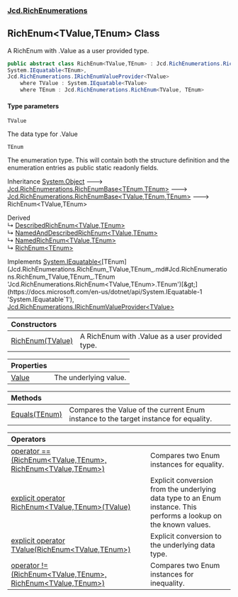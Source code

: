 ### [Jcd.RichEnumerations](Jcd.RichEnumerations.md 'Jcd.RichEnumerations')

## RichEnum<TValue,TEnum> Class

A RichEnum with .Value as a user provided type.

```csharp
public abstract class RichEnum<TValue,TEnum> : Jcd.RichEnumerations.RichEnumBase<TValue, TEnum, TEnum>,
System.IEquatable<TEnum>,
Jcd.RichEnumerations.IRichEnumValueProvider<TValue>
    where TValue : System.IEquatable<TValue>
    where TEnum : Jcd.RichEnumerations.RichEnum<TValue, TEnum>
```
#### Type parameters

<a name='Jcd.RichEnumerations.RichEnum_TValue,TEnum_.TValue'></a>

`TValue`

The data type for .Value

<a name='Jcd.RichEnumerations.RichEnum_TValue,TEnum_.TEnum'></a>

`TEnum`

The enumeration type. This will contain both the structure definition and the enumeration entries as public static readonly fields.

Inheritance [System.Object](https://docs.microsoft.com/en-us/dotnet/api/System.Object 'System.Object') &#129106; [Jcd.RichEnumerations.RichEnumBase&lt;](Jcd.RichEnumerations.RichEnumBase_TEnumeration,TEnumeratedItem_.md 'Jcd.RichEnumerations.RichEnumBase<TEnumeration,TEnumeratedItem>')[TEnum](Jcd.RichEnumerations.RichEnum_TValue,TEnum_.md#Jcd.RichEnumerations.RichEnum_TValue,TEnum_.TEnum 'Jcd.RichEnumerations.RichEnum<TValue,TEnum>.TEnum')[,](Jcd.RichEnumerations.RichEnumBase_TEnumeration,TEnumeratedItem_.md 'Jcd.RichEnumerations.RichEnumBase<TEnumeration,TEnumeratedItem>')[TEnum](Jcd.RichEnumerations.RichEnum_TValue,TEnum_.md#Jcd.RichEnumerations.RichEnum_TValue,TEnum_.TEnum 'Jcd.RichEnumerations.RichEnum<TValue,TEnum>.TEnum')[&gt;](Jcd.RichEnumerations.RichEnumBase_TEnumeration,TEnumeratedItem_.md 'Jcd.RichEnumerations.RichEnumBase<TEnumeration,TEnumeratedItem>') &#129106; [Jcd.RichEnumerations.RichEnumBase&lt;](Jcd.RichEnumerations.RichEnumBase_TValue,TEnumeration,TEnumeratedItem_.md 'Jcd.RichEnumerations.RichEnumBase<TValue,TEnumeration,TEnumeratedItem>')[TValue](Jcd.RichEnumerations.RichEnum_TValue,TEnum_.md#Jcd.RichEnumerations.RichEnum_TValue,TEnum_.TValue 'Jcd.RichEnumerations.RichEnum<TValue,TEnum>.TValue')[,](Jcd.RichEnumerations.RichEnumBase_TValue,TEnumeration,TEnumeratedItem_.md 'Jcd.RichEnumerations.RichEnumBase<TValue,TEnumeration,TEnumeratedItem>')[TEnum](Jcd.RichEnumerations.RichEnum_TValue,TEnum_.md#Jcd.RichEnumerations.RichEnum_TValue,TEnum_.TEnum 'Jcd.RichEnumerations.RichEnum<TValue,TEnum>.TEnum')[,](Jcd.RichEnumerations.RichEnumBase_TValue,TEnumeration,TEnumeratedItem_.md 'Jcd.RichEnumerations.RichEnumBase<TValue,TEnumeration,TEnumeratedItem>')[TEnum](Jcd.RichEnumerations.RichEnum_TValue,TEnum_.md#Jcd.RichEnumerations.RichEnum_TValue,TEnum_.TEnum 'Jcd.RichEnumerations.RichEnum<TValue,TEnum>.TEnum')[&gt;](Jcd.RichEnumerations.RichEnumBase_TValue,TEnumeration,TEnumeratedItem_.md 'Jcd.RichEnumerations.RichEnumBase<TValue,TEnumeration,TEnumeratedItem>') &#129106; RichEnum<TValue,TEnum>

Derived  
&#8627; [DescribedRichEnum&lt;TValue,TEnum&gt;](Jcd.RichEnumerations.DescribedRichEnum_TValue,TEnum_.md 'Jcd.RichEnumerations.DescribedRichEnum<TValue,TEnum>')  
&#8627; [NamedAndDescribedRichEnum&lt;TValue,TEnum&gt;](Jcd.RichEnumerations.NamedAndDescribedRichEnum_TValue,TEnum_.md 'Jcd.RichEnumerations.NamedAndDescribedRichEnum<TValue,TEnum>')  
&#8627; [NamedRichEnum&lt;TValue,TEnum&gt;](Jcd.RichEnumerations.NamedRichEnum_TValue,TEnum_.md 'Jcd.RichEnumerations.NamedRichEnum<TValue,TEnum>')  
&#8627; [RichEnum&lt;TEnum&gt;](Jcd.RichEnumerations.RichEnum_TEnum_.md 'Jcd.RichEnumerations.RichEnum<TEnum>')

Implements [System.IEquatable&lt;](https://docs.microsoft.com/en-us/dotnet/api/System.IEquatable-1 'System.IEquatable`1')[TEnum](Jcd.RichEnumerations.RichEnum_TValue,TEnum_.md#Jcd.RichEnumerations.RichEnum_TValue,TEnum_.TEnum 'Jcd.RichEnumerations.RichEnum<TValue,TEnum>.TEnum')[&gt;](https://docs.microsoft.com/en-us/dotnet/api/System.IEquatable-1 'System.IEquatable`1'), [Jcd.RichEnumerations.IRichEnumValueProvider&lt;](Jcd.RichEnumerations.IRichEnumValueProvider_TValue_.md 'Jcd.RichEnumerations.IRichEnumValueProvider<TValue>')[TValue](Jcd.RichEnumerations.RichEnum_TValue,TEnum_.md#Jcd.RichEnumerations.RichEnum_TValue,TEnum_.TValue 'Jcd.RichEnumerations.RichEnum<TValue,TEnum>.TValue')[&gt;](Jcd.RichEnumerations.IRichEnumValueProvider_TValue_.md 'Jcd.RichEnumerations.IRichEnumValueProvider<TValue>')

| Constructors | |
| :--- | :--- |
| [RichEnum(TValue)](Jcd.RichEnumerations.RichEnum_TValue,TEnum_.RichEnum(TValue).md 'Jcd.RichEnumerations.RichEnum<TValue,TEnum>.RichEnum(TValue)') | A RichEnum with .Value as a user provided type. |

| Properties | |
| :--- | :--- |
| [Value](Jcd.RichEnumerations.RichEnum_TValue,TEnum_.Value.md 'Jcd.RichEnumerations.RichEnum<TValue,TEnum>.Value') | The underlying value. |

| Methods | |
| :--- | :--- |
| [Equals(TEnum)](Jcd.RichEnumerations.RichEnum_TValue,TEnum_.Equals(TEnum).md 'Jcd.RichEnumerations.RichEnum<TValue,TEnum>.Equals(TEnum)') | Compares the Value of the current Enum instance to the target instance for equality. |

| Operators | |
| :--- | :--- |
| [operator ==(RichEnum&lt;TValue,TEnum&gt;, RichEnum&lt;TValue,TEnum&gt;)](Jcd.RichEnumerations.RichEnum_TValue,TEnum_.op_Equality(Jcd.RichEnumerations.RichEnum_TValue,TEnum_,Jcd.RichEnumerations.RichEnum_TValue,TEnum_).md 'Jcd.RichEnumerations.RichEnum<TValue,TEnum>.op_Equality(Jcd.RichEnumerations.RichEnum<TValue,TEnum>, Jcd.RichEnumerations.RichEnum<TValue,TEnum>)') | Compares two Enum instances for equality. |
| [explicit operator RichEnum&lt;TValue,TEnum&gt;(TValue)](Jcd.RichEnumerations.RichEnum_TValue,TEnum_.op_ExplicitJcd.RichEnumerations.RichEnum_TValue,TEnum_(TValue).md 'Jcd.RichEnumerations.RichEnum<TValue,TEnum>.op_Explicit Jcd.RichEnumerations.RichEnum<TValue,TEnum>(TValue)') | Explicit conversion from the underlying data type to an Enum instance. This performs a lookup on the known values. |
| [explicit operator TValue(RichEnum&lt;TValue,TEnum&gt;)](Jcd.RichEnumerations.RichEnum_TValue,TEnum_.op_ExplicitTValue(Jcd.RichEnumerations.RichEnum_TValue,TEnum_).md 'Jcd.RichEnumerations.RichEnum<TValue,TEnum>.op_Explicit TValue(Jcd.RichEnumerations.RichEnum<TValue,TEnum>)') | Explicit conversion to the underlying data type. |
| [operator !=(RichEnum&lt;TValue,TEnum&gt;, RichEnum&lt;TValue,TEnum&gt;)](Jcd.RichEnumerations.RichEnum_TValue,TEnum_.op_Inequality(Jcd.RichEnumerations.RichEnum_TValue,TEnum_,Jcd.RichEnumerations.RichEnum_TValue,TEnum_).md 'Jcd.RichEnumerations.RichEnum<TValue,TEnum>.op_Inequality(Jcd.RichEnumerations.RichEnum<TValue,TEnum>, Jcd.RichEnumerations.RichEnum<TValue,TEnum>)') | Compares two Enum instances for inequality. |
